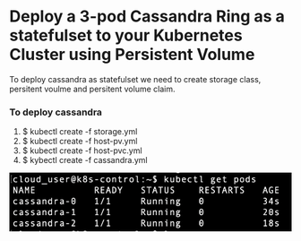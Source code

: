 # Deploy a 3-pod Cassandra Ring as a statefulset to your Kubernetes Cluster using Persistent Volume

To deploy cassandra as statefulset we need to create storage class, persitent voulme and persitent volume claim.

### To deploy cassandra
1. $ kubectl create -f storage.yml
2. $ kubectl create -f host-pv.yml
3. $ kubectl create -f host-pvc.yml
4. $ kybectl create -f cassandra.yml



![Alt text](image.png)
